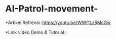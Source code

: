 # AI-Patrol-movement-

*Artikel Refrensi :https://youtu.be/WWf1Lz5McGw


*Link video Demo & Tutorial : 
